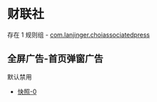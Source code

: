 # 财联社

存在 1 规则组 - [com.lanjinger.choiassociatedpress](/src/apps/com.lanjinger.choiassociatedpress.ts)

## 全屏广告-首页弹窗广告

默认禁用

- [快照-0](https://i.gkd.li/i/13749206)
